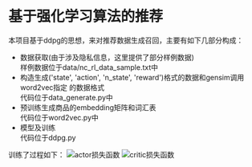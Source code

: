 # 基于强化学习算法的推荐
本项目基于ddpg的思想，来对推荐数据生成召回，主要有如下几部分构成：
- 数据获取(由于涉及隐私信息，这里提供了部分样例数据)     
样例数据位于data/nc_rl_data_sample.txt中
- 构造生成('state', 'action', 'n_state', 'reward')格式的数据和gensim调用word2vec指定
的数据格式      
代码位于data_generate.py中
- 预训练生成商品的embedding矩阵和词汇表   
代码位于word2vec.py中
- 模型及训练           
代码位于ddpg.py

训练了过程如下： 
![actor损失函数](https://github.com/searchlink/ddpg_rec/blob/master/image/actor.png)
![critic损失函数](https://github.com/searchlink/ddpg_rec/blob/master/image/critic.png)